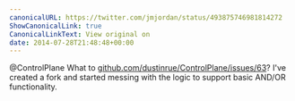 ```yaml
---
canonicalURL: https://twitter.com/jmjordan/status/493875746981814272
ShowCanonicalLink: true
CanonicalLinkText: View original on
date: 2014-07-28T21:48:48+00:00
---
```

@ControlPlane What to [github.com/dustinrue/ControlPlane/issues/63](https://github.com/dustinrue/ControlPlane/issues/63)? I've created a fork and started messing with the logic to support basic AND/OR functionality.